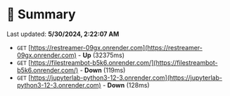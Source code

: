 # 📖 Summary
Last updated: **5/30/2024, 2:22:07 AM**

- `GET` [https://restreamer-09gx.onrender.com](https://restreamer-09gx.onrender.com) - **Up** (32375ms)
- `GET` [https://filestreambot-b5k6.onrender.com/](https://filestreambot-b5k6.onrender.com/) - **Down** (119ms)
- `GET` [https://jupyterlab-python3-12-3.onrender.com](https://jupyterlab-python3-12-3.onrender.com) - **Down** (128ms)
